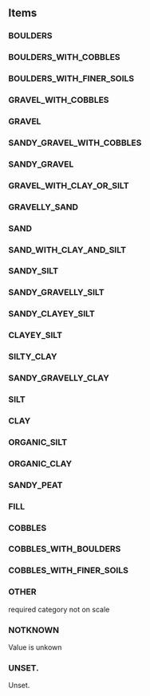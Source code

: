 

<!-- end of short definition -->
## Items

### BOULDERS


### BOULDERS_WITH_COBBLES


### BOULDERS_WITH_FINER_SOILS


### GRAVEL_WITH_COBBLES


### GRAVEL


### SANDY_GRAVEL_WITH_COBBLES


### SANDY_GRAVEL


### GRAVEL_WITH_CLAY_OR_SILT


### GRAVELLY_SAND


### SAND


### SAND_WITH_CLAY_AND_SILT


### SANDY_SILT


### SANDY_GRAVELLY_SILT


### SANDY_CLAYEY_SILT


### CLAYEY_SILT


### SILTY_CLAY


### SANDY_GRAVELLY_CLAY


### SILT


### CLAY


### ORGANIC_SILT


### ORGANIC_CLAY


### SANDY_PEAT


### FILL


### COBBLES


### COBBLES_WITH_BOULDERS


### COBBLES_WITH_FINER_SOILS


### OTHER
required category not on scale

### NOTKNOWN
Value is unkown

### UNSET.
Unset.
